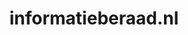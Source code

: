 ---
layout: post
title:  "informatieberaad.nl"
internal_url:  "/data/informatieberaad.nl.html"
categories: dutchgov
---
